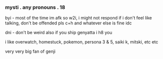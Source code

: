 ### mysti . any pronouns . 18

byi - most of the time im afk so w2i, i might not respond if i don't feel like talking, don't be offended pls
c+h and whatever else is fine idc

dni - don't be weird also if you ship genyatta i h8 you

i like overwatch, homestuck, pokemon, persona 3 & 5, saiki k, mitski, etc etc

very very big fan of genji 
